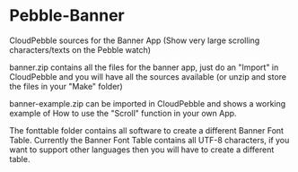 # Pebble-Banner
CloudPebble sources for the Banner App (Show very large scrolling characters/texts on the Pebble watch)

banner.zip contains all the files for the banner app, just do an "Import" in CloudPebble and you will have all the sources available
(or unzip and store the files in your "Make" folder)

banner-example.zip can be imported in CloudPebble and shows a working example of How to use the "Scroll" function in your own App.

The fonttable folder contains all software to create a different Banner Font Table. Currently the Banner Font Table contains
all UTF-8 characters, if you want to support other languages then you will have to create a different table.
